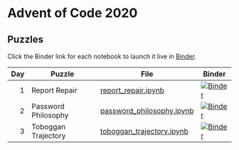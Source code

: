 # Advent of Code 2020

## Puzzles

Click the Binder link for each notebook to launch it live in
[Binder](mybinder.org). 

| Day | Puzzle              | File                        | Binder |
|----:|---------------------|-----------------------------|--------|
|   1 | Report Repair       | [report_repair.ipynb]       | [![Binder](https://mybinder.org/badge_logo.svg)](https://mybinder.org/v2/gh/willangley/advent-of-code/HEAD?labpath=2020%2Freport_repair.ipynb) |
|   2 | Password Philosophy | [password_philosophy.ipynb] | [![Binder](https://mybinder.org/badge_logo.svg)](https://mybinder.org/v2/gh/willangley/advent-of-code/HEAD?labpath=2020%2Fpassword_philosophy.ipynb) |
|   3 | Toboggan Trajectory | [toboggan_trajectory.ipynb] | [![Binder](https://mybinder.org/badge_logo.svg)](https://mybinder.org/v2/gh/willangley/advent-of-code/HEAD?labpath=2020%2Ftoboggan_trajectory.ipynb) |

[password_philosophy.ipynb]: password_philosophy.ipynb
[report_repair.ipynb]: report_repair.ipynb
[toboggan_trajectory.ipynb]: toboggan_trajectory.ipynb
